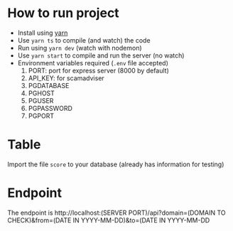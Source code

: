 # How to run project

- Install using [yarn](https://classic.yarnpkg.com/en/docs/install)
- Use `yarn ts` to compile (and watch) the code
- Run using `yarn dev` (watch with nodemon)
- Use `yarn start` to compile and run the server (no watch)
- Environment variables required (`.env` file accepted)
  1. PORT: port for express server (8000 by default)
  2. API_KEY: for scamadviser
  3. PGDATABASE
  4. PGHOST
  5. PGUSER
  6. PGPASSWORD
  7. PGPORT

# Table
Import the file `score` to your database (already has information for testing)

# Endpoint
The endpoint is http://localhost:(SERVER PORT)/api?domain=(DOMAIN TO CHECK)&from=(DATE IN YYYY-MM-DD)&to=(DATE IN YYYY-MM-DD